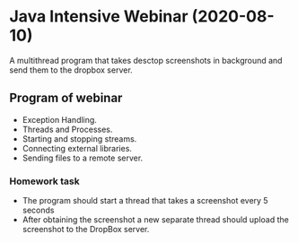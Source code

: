 # Java Intensive Webinar (2020-08-10)

A multithread program that takes desctop screenshots in background and send them to the dropbox server.

## Program of webinar

- Exception Handling.
- Threads and Processes.
- Starting and stopping streams.
- Connecting external libraries.
- Sending files to a remote server.

### Homework task
- The program should start a thread that takes a screenshot every 5 seconds
- After obtaining the screenshot a new separate thread should upload the screenshot to the DropBox server.
